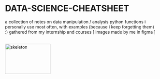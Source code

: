 # DATA-SCIENCE-CHEATSHEET
a collection of notes on data manipulation / analysis python functions i personally use most often, with examples (because i keep forgetting them) :) gathered from my internship and courses
[ images made by me in figma ]

<br>
<img src="https://github.com/user-attachments/assets/746e1724-6281-49b3-8dd8-666ec7d7a6db" alt="skeleton" width="150" height="100"> 
